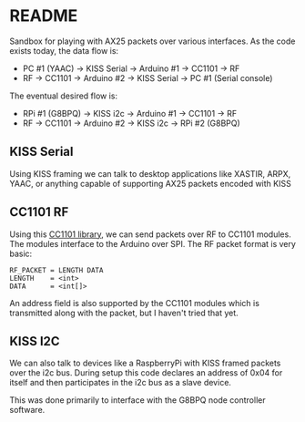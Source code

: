 # README

Sandbox for playing with AX25 packets over various interfaces. As the code
exists today, the data flow is:

* PC #1 (YAAC) -> KISS Serial -> Arduino #1 -> CC1101 -> RF
* RF -> CC1101 -> Arduino #2 -> KISS Serial -> PC #1 (Serial console)

The eventual desired flow is:

* RPi #1 (G8BPQ) -> KISS i2c -> Arduino #1 -> CC1101 -> RF
* RF -> CC1101 -> Arduino #2 -> KISS i2c -> RPi #2 (G8BPQ)

## KISS Serial

Using KISS framing we can talk to desktop applications like XASTIR, ARPX, YAAC,
or anything capable of supporting AX25 packets encoded with KISS

## CC1101 RF

Using this [CC1101 library](https://github.com/veonik/arduino-cc1101/),
we can send packets over RF to CC1101 modules. The modules interface to the
Arduino over SPI. The RF packet format is very basic:

```
RF_PACKET = LENGTH DATA
LENGTH    = <int>
DATA      = <int[]>
```

An address field is also supported by the CC1101 modules which is transmitted along
with the packet, but I haven't tried that yet.

## KISS I2C

We can also talk to devices like a RaspberryPi with KISS framed packets over
the i2c bus. During setup this code declares an address of 0x04 for itself and
then participates in the i2c bus as a slave device.

This was done primarily to interface with the G8BPQ node controller software.
